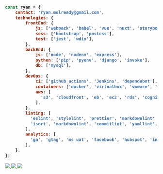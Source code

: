 <h3>
  
```javascript
const ryan = {
    contact: 'ryan.mulready@gmail.com',
    technologies: {
        frontEnd: {
            js: ['webpack', 'babel', 'vue', 'nuxt', 'storybook', 'chart.js'],
            scss: ['bootstrap', 'postcss'],
            test: ['jest', 'wdio'],
        },
        backEnd: {
            js: ['node', 'nodenv', 'express'],
            python: ['pip', 'pyenv', 'django', 'invoke'],
            db: ['mysql'],
        },
        devOps: {
            ci: ['github actions', 'Jenkins', 'dependabot'],
            containers: ['docker', 'virtualbox', 'vmware', 'vagrant'],
            aws: [
              's3', 'cloudfront', 'eb', 'ec2', 'rds', 'cognito', 'lambda', 'codeartifact',
            ],
        },
        linting: [
          'eslint', 'stylelint', 'prettier', 'markdownlint' 'black', 'flake8', 
          'isort', 'markdownlint', 'commitlint', 'yamllint',
        ],
        analytics: [
          'ga', 'gtag', 'ms uat', 'facebook', 'hubspot', 'inspectlet', 'referral rock',
        ],
    },
};
```
</h3>
<a href="https://github.com/Zhenye-Na/Zhenye-Na">
  <img src='https://github-readme-stats.vercel.app/api?username=ryanmulready&show_icons=true&theme=dracula&hide_border=true&count_private=true' />
</a>
<a href="https://github.com/Zhenye-Na/Zhenye-Na">
  <img src='http://github-readme-streak-stats.herokuapp.com/?user=ryanmulready&theme=dracula&hide_border=true&count_private=true' />
</a>

<img src='https://github-readme-stats.vercel.app/api/top-langs/?username=ryanmulready&layout=compact&theme=dracula&hide_border=true&count_private=true&langs_count=8' />
